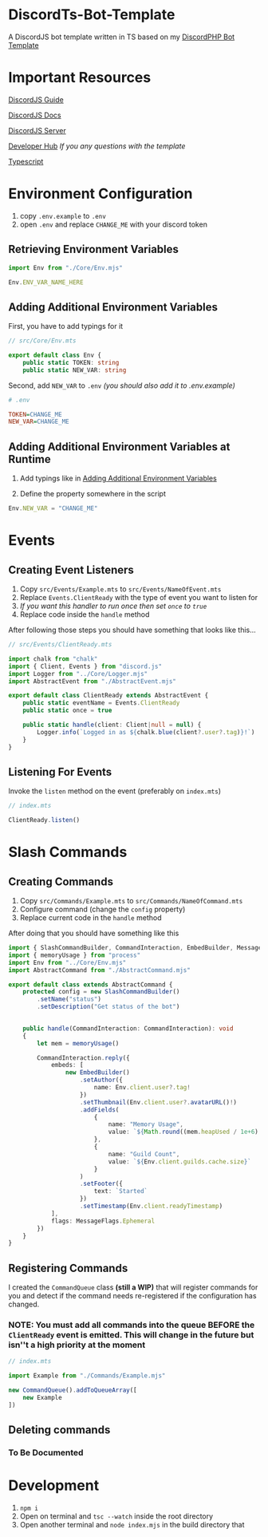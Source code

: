 # DiscordTs-Bot-Template

A DiscordJS bot template written in TS based on my [DiscordPHP Bot Template](https://github.com/commandstring/discordphp-bot-template)

# Important Resources

[DiscordJS Guide](https://discordjs.guide)

[DiscordJS Docs](https://discord.js.org/#/)

[DiscordJS Server](https://discord.gg/djs)

[Developer Hub](https://discord.gg/TgrcSkuDtQ) *If you any questions with the template*

[Typescript](https://www.typescriptlang.org/)

# Environment Configuration

1. copy `.env.example` to `.env`
2. open `.env` and replace `CHANGE_ME` with your discord token

## Retrieving Environment Variables

```ts
import Env from "./Core/Env.mjs"

Env.ENV_VAR_NAME_HERE
```

## Adding Additional Environment Variables

First, you have to add typings for it

```ts
// src/Core/Env.mts

export default class Env {
    public static TOKEN: string
    public static NEW_VAR: string
```

Second, add `NEW_VAR` to `.env` *(you should also add it to .env.example)*

```ini
# .env

TOKEN=CHANGE_ME
NEW_VAR=CHANGE_ME
```

## Adding Additional Environment Variables at Runtime

1. Add typings like in [Adding Additional Environment Variables](#adding-additional-environment-variables)

2. Define the property somewhere in the script

```ts
Env.NEW_VAR = "CHANGE_ME"
```

# Events

## Creating Event Listeners

1. Copy `src/Events/Example.mts` to `src/Events/NameOfEvent.mts`
2. Replace `Events.ClientReady` with the type of event you want to listen for
3. *If you want this handler to run once then set `once` to `true`*
4. Replace code inside the `handle` method

After following those steps you should have something that looks like this...

```ts
// src/Events/ClientReady.mts

import chalk from "chalk"
import { Client, Events } from "discord.js"
import Logger from "../Core/Logger.mjs"
import AbstractEvent from "./AbstractEvent.mjs"

export default class ClientReady extends AbstractEvent {
    public static eventName = Events.ClientReady
    public static once = true

    public static handle(client: Client|null = null) {
        Logger.info(`Logged in as ${chalk.blue(client?.user?.tag)}!`)
    }
}

```

## Listening For Events

Invoke the `listen` method on the event (preferably on `index.mts`)

```ts
// index.mts

ClientReady.listen()
```

# Slash Commands

## Creating Commands

1. Copy `src/Commands/Example.mts` to `src/Commands/NameOfCommand.mts`
2. Configure command (change the `config` property)
3. Replace current code in the `handle` method

After doing that you should have something like this

```ts
import { SlashCommandBuilder, CommandInteraction, EmbedBuilder, MessageFlags } from "discord.js"
import { memoryUsage } from "process"
import Env from "../Core/Env.mjs"
import AbstractCommand from "./AbstractCommand.mjs"

export default class extends AbstractCommand {
    protected config = new SlashCommandBuilder()
        .setName("status")
        .setDescription("Get status of the bot")
    

    public handle(CommandInteraction: CommandInteraction): void
    {
        let mem = memoryUsage()

        CommandInteraction.reply({
            embeds: [
                new EmbedBuilder()
                    .setAuthor({
                        name: Env.client.user?.tag!
                    })
                    .setThumbnail(Env.client.user?.avatarURL()!)
                    .addFields(
                        {
                            name: "Memory Usage",
                            value: `${Math.round((mem.heapUsed / 1e+6) * 100) / 100} MB`
                        },
                        {
                            name: "Guild Count",
                            value: `${Env.client.guilds.cache.size}`
                        }
                    )
                    .setFooter({
                        text: `Started`
                    })
                    .setTimestamp(Env.client.readyTimestamp)
            ],
            flags: MessageFlags.Ephemeral
        })
    }
}
```

## Registering Commands

I created the `CommandQueue` class **(still a WIP)** that will register commands for you and detect if the command needs re-registered if the configuration has changed.

### NOTE: You must add all commands into the queue **BEFORE** the `ClientReady` event is emitted. This will change in the future but isn''t a high priority at the moment

```ts
// index.mts

import Example from "./Commands/Example.mjs"

new CommandQueue().addToQueueArray([
    new Example
])
```

## Deleting commands

### To Be Documented

# Development

1. `npm i`
2. Open on terminal and `tsc --watch` inside the root directory
3. Open another terminal and `node index.mjs` in the build directory that
